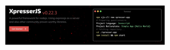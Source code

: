 ![Alt text](https://github.com/xpresserjs/.github/raw/main/profile/docs_v2_preview.webp "Xpresser Logo")
